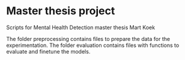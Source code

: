 # Master thesis project
Scripts for Mental Health Detection master thesis Mart Koek

The folder preprocessing contains files to prepare the data for the experimentation.
The folder evaluation contains files with functions to evaluate and finetune the models.
